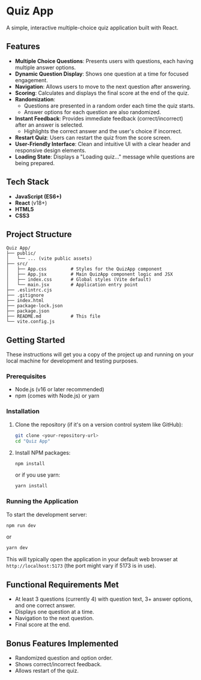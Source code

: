 # Quiz App

A simple, interactive multiple-choice quiz application built with React.

## Features

*   **Multiple Choice Questions**: Presents users with questions, each having multiple answer options.
*   **Dynamic Question Display**: Shows one question at a time for focused engagement.
*   **Navigation**: Allows users to move to the next question after answering.
*   **Scoring**: Calculates and displays the final score at the end of the quiz.
*   **Randomization**:
    *   Questions are presented in a random order each time the quiz starts.
    *   Answer options for each question are also randomized.
*   **Instant Feedback**: Provides immediate feedback (correct/incorrect) after an answer is selected.
    *   Highlights the correct answer and the user's choice if incorrect.
*   **Restart Quiz**: Users can restart the quiz from the score screen.
*   **User-Friendly Interface**: Clean and intuitive UI with a clear header and responsive design elements.
*   **Loading State**: Displays a "Loading quiz..." message while questions are being prepared.

## Tech Stack

*   **JavaScript (ES6+)**
*   **React** (v18+)
*   **HTML5**
*   **CSS3**

## Project Structure

```
Quiz App/
├── public/
│   └── ... (vite public assets)
├── src/
│   ├── App.css         # Styles for the QuizApp component
│   ├── App.jsx         # Main QuizApp component logic and JSX
│   ├── index.css       # Global styles (Vite default)
│   └── main.jsx        # Application entry point
├── .eslintrc.cjs
├── .gitignore
├── index.html
├── package-lock.json
├── package.json
├── README.md           # This file
└── vite.config.js
```

## Getting Started

These instructions will get you a copy of the project up and running on your local machine for development and testing purposes.

### Prerequisites

*   Node.js (v16 or later recommended)
*   npm (comes with Node.js) or yarn

### Installation

1.  Clone the repository (if it's on a version control system like GitHub):
    ```bash
    git clone <your-repository-url>
    cd "Quiz App"
    ```
2.  Install NPM packages:
    ```bash
    npm install
    ```
    or if you use yarn:
    ```bash
    yarn install
    ```

### Running the Application

To start the development server:
```bash
npm run dev
```
or
```bash
yarn dev
```
This will typically open the application in your default web browser at `http://localhost:5173` (the port might vary if 5173 is in use).

## Functional Requirements Met

*   At least 3 questions (currently 4) with question text, 3+ answer options, and one correct answer.
*   Displays one question at a time.
*   Navigation to the next question.
*   Final score at the end.

## Bonus Features Implemented

*   Randomized question and option order.
*   Shows correct/incorrect feedback.
*   Allows restart of the quiz.